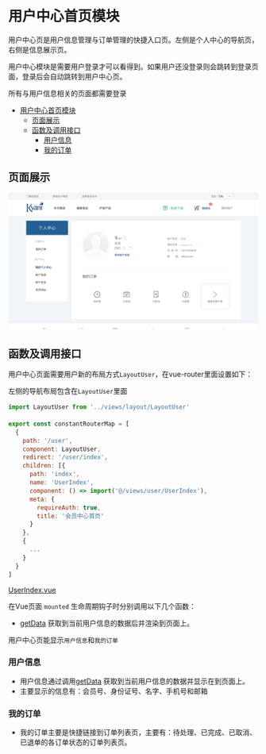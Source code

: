 # 用户中心首页模块

用户中心页是用户信息管理与订单管理的快捷入口页。左侧是个人中心的导航页，右侧是信息展示页。

用户中心模块是需要用户登录才可以看得到。如果用户还没登录则会跳转到登录页面，登录后会自动跳转到用户中心页。

所有与用户信息相关的页面都需要登录

<!-- TOC -->

- [用户中心首页模块](#用户中心首页模块)
  - [页面展示](#页面展示)
  - [函数及调用接口](#函数及调用接口)
    - [用户信息](#用户信息)
    - [我的订单](#我的订单)

<!-- /TOC -->

## 页面展示

![image](./images/userIndex.png)

## 函数及调用接口

用户中心页面需要用户新的布局方式`LayoutUser`，在vue-router里面设置如下：

左侧的导航布局包含在`LayoutUser`里面

```js
import LayoutUser from '../views/layout/LayoutUser'

export const constantRouterMap = [
  {
    path: '/user',
    component: LayoutUser,
    redirect: '/user/index',
    children: [{
      path: 'index',
      name: 'UserIndex',
      component: () => import('@/views/user/UserIndex'),
      meta: {
        requireAuth: true,
        title: '会员中心首页'
      }
    },
    {
      ...
    }
  }
]
```

[UserIndex.vue](https://gitlab.kyani.cn/kyani-inc/kyani-shop-pc/blob/master/src/views/user/UserIndex.vue)

在Vue页面 `mounted` 生命周期钩子时分别调用以下几个函数：
- [getData](https://gitlab.kyani.cn/kyani-inc/kyani-shop-pc/blob/master/src/views/user/UserIndex.vue#L66) 获取到当前用户信息的数据后并渲染到页面上。

用户中心页能显示`用户信息`和`我的订单`

### 用户信息
- 用户信息通过调用[getData](https://gitlab.kyani.cn/kyani-inc/kyani-shop-pc/blob/master/src/views/user/UserIndex.vue#L66) 获取到当前用户信息的数据并显示在到页面上。
- 主要显示的信息有：会员号、身份证号、名字、手机号和邮箱

### 我的订单
- 我的订单主要是快捷链接到订单列表页，主要有：待处理、已完成、已取消、已退单的各订单状态的订单列表页。